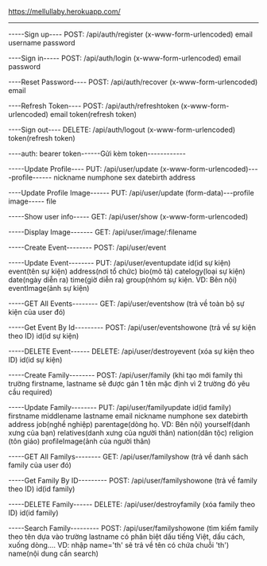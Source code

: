 
https://mellullaby.herokuapp.com/

------------------------------------------------

-----Sign up----
POST: /api/auth/register (x-www-form-urlencoded)
	email
	username
	password

----Sign in-----
POST: /api/auth/login (x-www-form-urlencoded)
	email
	password

----Reset Password----
POST: /api/auth/recover (x-www-form-urlencoded)
	email

----Refresh Token----
POST: /api/auth/refreshtoken (x-www-form-urlencoded)
	email
	token(refresh token)

----Sign out----
DELETE: /api/auth/logout (x-www-form-urlencoded)
	token(refresh token)


----auth: bearer token------Gửi kèm token------------

-----Update Profile----
PUT: /api/user/update (x-www-form-urlencoded)----profile------
	nickname
	numphone
	sex
	datebirth
	address

----Update Profile Image------
PUT: /api/user/update (form-data)---profile image-----
	file

-----Show user info-----
GET: /api/user/show (x-www-form-urlencoded)

-----Display Image-------
GET: /api/user/image/:filename

-----Create Event--------
POST: /api/user/event

-----Update Event--------
PUT: /api/user/eventupdate
	id(id sự kiện)
	event(tên sự kiện)
	address(nơi tổ chức)
	bio(mô tả)
	catelogy(loại sự kiện)
	date(ngày diễn ra)
	time(giờ diễn ra)
	group(nhóm sự kiện. VD: Bên nội)
	eventImage(ảnh sự kiện)

-----GET All Events--------
GET: /api/user/eventshow (trả về toàn bộ sự kiện của user đó)

-----Get Event By Id---------
POST: /api/user/eventshowone (trả về sự kiện theo ID)
	id(id sự kiện)

-----DELETE Event------
DELETE: /api/user/destroyevent (xóa sự kiện theo ID)
	id(id sự kiện)

-----Create Family--------
POST: /api/user/family (khi tạo mới family thì trường firstname, lastname sẽ được gán 1 tên mặc định vì 2 trường đó yêu cầu required)

-----Update Family--------
PUT: /api/user/familyupdate
	id(id family)
	firstname
	middlename
	lastname
	email
	nickname
	numphone
	sex
	datebirth
	address
	job(nghề nghiệp)
	parentage(dòng họ. VD: Bên nội)
	yourself(danh xưng của bạn)
	relatives(danh xưng của người thân)
	nation(dân tộc)
	religion (tôn giáo)
	profileImage(ảnh của người thân)

-----GET All Familys--------
GET: /api/user/familyshow (trả về danh sách family của user đó)

-----Get Family By ID---------
POST: /api/user/familyshowone (trả về family theo ID)
	id(id family)

-----DELETE Family------
DELETE: /api/user/destroyfamily (xóa family theo ID)
	id(id family)

-----Search Family---------
POST: /api/user/familyshowone (tìm kiếm family theo tên dựa vào trường lastname có phân biệt dấu tiếng Việt, dấu cách, xuống dòng.... VD: nhập name='th' sẽ trả về tên có chứa chuỗi 'th')
	name(nội dung cần search)